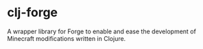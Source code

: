 # clj-forge

A wrapper library for Forge to enable and ease the development of Minecraft modifications written in Clojure.